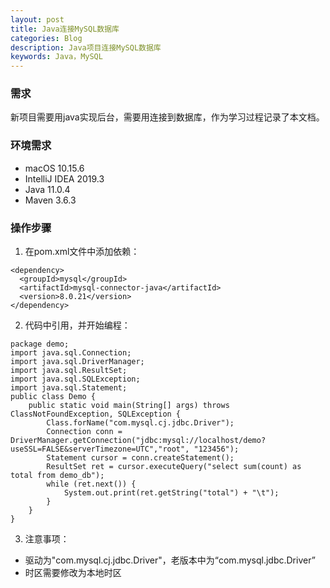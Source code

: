 ```yaml
---
layout: post
title: Java连接MySQL数据库
categories: Blog
description: Java项目连接MySQL数据库
keywords: Java，MySQL
---
```


### 需求
新项目需要用java实现后台，需要用连接到数据库，作为学习过程记录了本文档。

### 环境需求
- macOS 10.15.6
- IntelliJ IDEA 2019.3
- Java 11.0.4
- Maven 3.6.3

### 操作步骤
1. 在pom.xml文件中添加依赖：
```
<dependency>
  <groupId>mysql</groupId>
  <artifactId>mysql-connector-java</artifactId>
  <version>8.0.21</version>
</dependency>
```
2. 代码中引用，并开始编程：
```
package demo;
import java.sql.Connection;
import java.sql.DriverManager;
import java.sql.ResultSet;
import java.sql.SQLException;
import java.sql.Statement;
public class Demo {
	public static void main(String[] args) throws ClassNotFoundException, SQLException {
		Class.forName("com.mysql.cj.jdbc.Driver");
		Connection conn = DriverManager.getConnection("jdbc:mysql://localhost/demo?useSSL=FALSE&serverTimezone=UTC","root", "123456");
		Statement cursor = conn.createStatement();
		ResultSet ret = cursor.executeQuery("select sum(count) as total from demo_db");
		while (ret.next()) {
			System.out.print(ret.getString("total") + "\t");
		}
	}
}
```
3. 注意事项：
- 驱动为"com.mysql.cj.jdbc.Driver"，老版本中为“com.mysql.jdbc.Driver”
- 时区需要修改为本地时区
